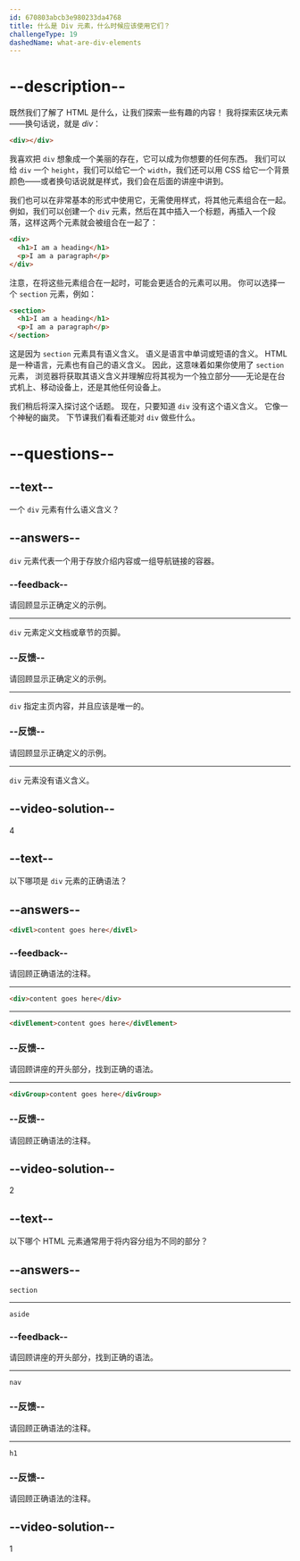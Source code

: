 ```yaml
---
id: 670803abcb3e980233da4768
title: 什么是 Div 元素，什么时候应该使用它们？
challengeType: 19
dashedName: what-are-div-elements
---
```


# --description--

既然我们了解了 HTML 是什么，让我们探索一些有趣的内容！ 我将探索区块元素——换句话说，就是 *div*：

```html
<div></div>
```

我喜欢把 `div` 想象成一个美丽的存在，它可以成为你想要的任何东西。 我们可以给 `div` 一个 `height`，我们可以给它一个 `width`，我们还可以用 CSS 给它一个背景颜色——或者换句话说就是样式，我们会在后面的讲座中讲到。

我们也可以在非常基本的形式中使用它，无需使用样式，将其他元素组合在一起。 例如，我们可以创建一个 `div` 元素，然后在其中插入一个标题，再插入一个段落，这样这两个元素就会被组合在一起了：

```html
<div>
  <h1>I am a heading</h1>
  <p>I am a paragraph</p>
</div>
```

注意，在将这些元素组合在一起时，可能会更适合的元素可以用。 你可以选择一个 `section` 元素，例如：

```html
<section>
  <h1>I am a heading</h1>
  <p>I am a paragraph</p>
</section>
```

这是因为 `section` 元素具有语义含义。 语义是语言中单词或短语的含义。 HTML 是一种语言，元素也有自己的语义含义。 因此，这意味着如果你使用了 `section` 元素， 浏览器将获取其语义含义并理解应将其视为一个独立部分——无论是在台式机上、移动设备上，还是其他任何设备上。 

我们稍后将深入探讨这个话题。 现在，只要知道 `div` 没有这个语义含义。 它像一个神秘的幽灵。 下节课我们看看还能对 `div` 做些什么。

# --questions--

## --text--

一个 `div` 元素有什么语义含义？

## --answers--

`div` 元素代表一个用于存放介绍内容或一组导航链接的容器。

### --feedback--

请回顾显示正确定义的示例。

---

`div` 元素定义文档或章节的页脚。

### --反馈--

请回顾显示正确定义的示例。

---

`div` 指定主页内容，并且应该是唯一的。

### --反馈--

请回顾显示正确定义的示例。

---

`div` 元素没有语义含义。

## --video-solution--

4

## --text--

以下哪项是 `div` 元素的正确语法？

## --answers--

```html
<divEl>content goes here</divEl>
```

### --feedback--

请回顾正确语法的注释。

---

```html
<div>content goes here</div>
```

---

```html
<divElement>content goes here</divElement>
```

### --反馈--

请回顾讲座的开头部分，找到正确的语法。

---

```html
<divGroup>content goes here</divGroup>
```

### --反馈--

请回顾正确语法的注释。

## --video-solution--

2

## --text--

以下哪个 HTML 元素通常用于将内容分组为不同的部分？

## --answers--

`section`

---

`aside`

### --feedback--

请回顾讲座的开头部分，找到正确的语法。

---

`nav`

### --反馈--

请回顾正确语法的注释。

---

`h1`

### --反馈--

请回顾正确语法的注释。

## --video-solution--

1
